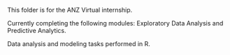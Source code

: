 This folder is for the ANZ Virtual internship.

Currently completing the following modules: Exploratory Data Analysis and Predictive Analytics.

Data analysis and modeling tasks performed in R.
